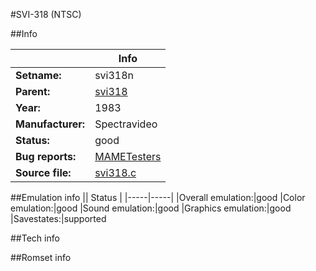 #SVI-318 (NTSC)

##Info

||Info|
|-----|-----|
|**Setname:**|svi318n
|**Parent:**|[svi318](svi318.md)
|**Year:**|1983
|**Manufacturer:**|Spectravideo
|**Status:**|good
|**Bug reports:**|[MAMETesters](http://mametesters.org/view_all_set.php?type=1&temporary=y&search=svi318.c)
|**Source file:**|[svi318.c](https://github.com/mamedev/mame/blob/master/src/mess/drivers/svi318.c)

##Emulation info
|| Status |
|-----|-----|
|Overall emulation:|good
|Color emulation:|good
|Sound emulation:|good
|Graphics emulation:|good
|Savestates:|supported

##Tech info

##Romset info

<!--- START OF EDITED COMMENT DO NOT TOUCH TEXT ABOVE-->
